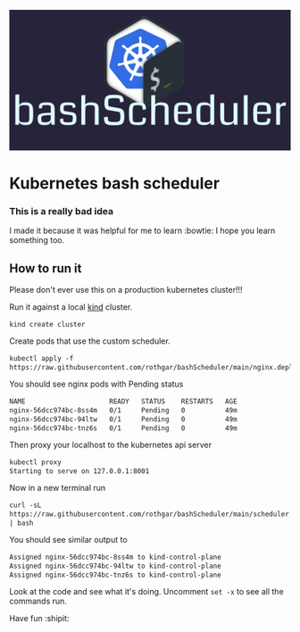 ![](img/banner.png)

Kubernetes bash scheduler
============

### This is a really bad idea

I made it because it was helpful for me to learn :bowtie:
I hope you learn something too.

## How to run it 

Please don't ever use this on a production kubernetes cluster!!!

Run it against a local [kind](https://kind.sigs.k8s.io/) cluster.

```
kind create cluster
```

Create pods that use the custom scheduler.

```
kubectl apply -f https://raw.githubusercontent.com/rothgar/bashScheduler/main/nginx.deploy.yaml
```

You should see nginx pods with Pending status

```
NAME                     READY   STATUS    RESTARTS   AGE
nginx-56dcc974bc-8ss4m   0/1     Pending   0          49m                                              
nginx-56dcc974bc-94ltw   0/1     Pending   0          49m                                              
nginx-56dcc974bc-tnz6s   0/1     Pending   0          49m 
```

Then proxy your localhost to the kubernetes api server

```
kubectl proxy
Starting to serve on 127.0.0.1:8001
```

Now in a new terminal run

```
curl -sL https://raw.githubusercontent.com/rothgar/bashScheduler/main/scheduler.sh | bash
```

You should see similar output to
```
Assigned nginx-56dcc974bc-8ss4m to kind-control-plane
Assigned nginx-56dcc974bc-94ltw to kind-control-plane
Assigned nginx-56dcc974bc-tnz6s to kind-control-plane
```

Look at the code and see what it's doing.
Uncomment `set -x` to see all the commands run.

Have fun :shipit:
